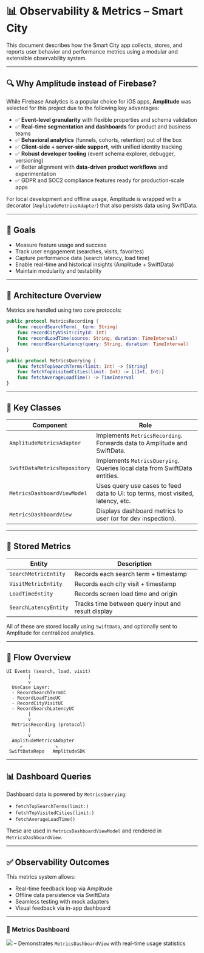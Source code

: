 # 📊 Observability & Metrics – Smart City

This document describes how the Smart City app collects, stores, and reports user behavior and performance metrics using a modular and extensible observability system.

---

## 🔍 Why Amplitude instead of Firebase?

While Firebase Analytics is a popular choice for iOS apps, **Amplitude** was selected for this project due to the following key advantages:

- ✅ **Event-level granularity** with flexible properties and schema validation
- ✅ **Real-time segmentation and dashboards** for product and business teams
- ✅ **Behavioral analytics** (funnels, cohorts, retention) out of the box
- ✅ **Client-side + server-side support**, with unified identity tracking
- ✅ **Robust developer tooling** (event schema explorer, debugger, versioning)
- ✅ Better alignment with **data-driven product workflows** and experimentation
- ✅ GDPR and SOC2 compliance features ready for production-scale apps

For local development and offline usage, Amplitude is wrapped with a decorator (`AmplitudeMetricsAdapter`) that also persists data using SwiftData.

---

## 🎯 Goals

- Measure feature usage and success
- Track user engagement (searches, visits, favorites)
- Capture performance data (search latency, load time)
- Enable real-time and historical insights (Amplitude + SwiftData)
- Maintain modularity and testability

---

## 🧩 Architecture Overview

Metrics are handled using two core protocols:

```swift
public protocol MetricsRecording {
    func recordSearchTerm(_ term: String)
    func recordCityVisit(cityId: Int)
    func recordLoadTime(source: String, duration: TimeInterval)
    func recordSearchLatency(query: String, duration: TimeInterval)
}
```

```swift
public protocol MetricsQuerying {
    func fetchTopSearchTerms(limit: Int) -> [String]
    func fetchTopVisitedCities(limit: Int) -> [(Int, Int)]
    func fetchAverageLoadTime() -> TimeInterval
}
```

---

## 🧠 Key Classes

| Component | Role |
|----------|------|
| `AmplitudeMetricsAdapter` | Implements `MetricsRecording`. Forwards data to Amplitude and SwiftData. |
| `SwiftDataMetricsRepository` | Implements `MetricsQuerying`. Queries local data from SwiftData entities. |
| `MetricsDashboardViewModel` | Uses query use cases to feed data to UI: top terms, most visited, latency, etc. |
| `MetricsDashboardView` | Displays dashboard metrics to user (or for dev inspection). |

---

## 🧾 Stored Metrics

| Entity | Description |
|--------|-------------|
| `SearchMetricEntity` | Records each search term + timestamp |
| `VisitMetricEntity` | Records each city visit + timestamp |
| `LoadTimeEntity` | Records screen load time and origin |
| `SearchLatencyEntity` | Tracks time between query input and result display |

All of these are stored locally using `SwiftData`, and optionally sent to Amplitude for centralized analytics.

---

## 🔀 Flow Overview

```text
UI Events (search, load, visit)
        |
        v
  UseCase Layer:
  - RecordSearchTermUC
  - RecordLoadTimeUC
  - RecordCityVisitUC
  - RecordSearchLatencyUC
        |
        v
  MetricsRecording (protocol)
        |
        v
  AmplitudeMetricsAdapter
     ↙            ↘
 SwiftDataRepo   AmplitudeSDK
```

---

## 📊 Dashboard Queries

Dashboard data is powered by `MetricsQuerying`:

- `fetchTopSearchTerms(limit:)`
- `fetchTopVisitedCities(limit:)`
- `fetchAverageLoadTime()`

These are used in `MetricsDashboardViewModel` and rendered in `MetricsDashboardView`.

---

## ✅ Observability Outcomes

This metrics system allows:

- Real-time feedback loop via Amplitude
- Offline data persistence via SwiftData
- Seamless testing with mock adapters
- Visual feedback via in-app dashboard

---

### 🎥 Metrics Dashboard

![](vid/Metrics.gif) – Demonstrates `MetricsDashboardView` with real-time usage statistics
